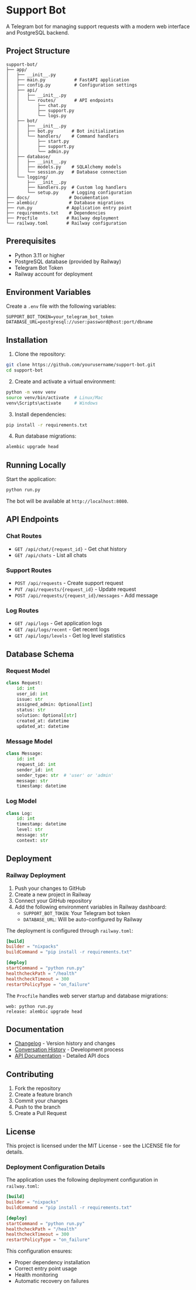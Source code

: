 # Support Bot

A Telegram bot for managing support requests with a modern web interface and PostgreSQL backend.

## Project Structure

```
support-bot/
├── app/
│   ├── __init__.py
│   ├── main.py           # FastAPI application
│   ├── config.py         # Configuration settings
│   ├── api/
│   │   ├── __init__.py
│   │   └── routes/       # API endpoints
│   │       ├── chat.py
│   │       ├── support.py
│   │       └── logs.py
│   ├── bot/
│   │   ├── __init__.py
│   │   ├── bot.py       # Bot initialization
│   │   └── handlers/    # Command handlers
│   │       ├── start.py
│   │       ├── support.py
│   │       └── admin.py
│   ├── database/
│   │   ├── __init__.py
│   │   ├── models.py    # SQLAlchemy models
│   │   └── session.py   # Database connection
│   └── logging/
│       ├── __init__.py
│       ├── handlers.py  # Custom log handlers
│       └── setup.py     # Logging configuration
├── docs/               # Documentation
├── alembic/            # Database migrations
├── run.py             # Application entry point
├── requirements.txt    # Dependencies
├── Procfile           # Railway deployment
└── railway.toml       # Railway configuration
```

## Prerequisites

- Python 3.11 or higher
- PostgreSQL database (provided by Railway)
- Telegram Bot Token
- Railway account for deployment

## Environment Variables

Create a `.env` file with the following variables:

```env
SUPPORT_BOT_TOKEN=your_telegram_bot_token
DATABASE_URL=postgresql://user:password@host:port/dbname
```

## Installation

1. Clone the repository:
```bash
git clone https://github.com/yourusername/support-bot.git
cd support-bot
```

2. Create and activate a virtual environment:
```bash
python -m venv venv
source venv/bin/activate  # Linux/Mac
venv\Scripts\activate     # Windows
```

3. Install dependencies:
```bash
pip install -r requirements.txt
```

4. Run database migrations:
```bash
alembic upgrade head
```

## Running Locally

Start the application:
```bash
python run.py
```

The bot will be available at `http://localhost:8080`.

## API Endpoints

### Chat Routes
- `GET /api/chat/{request_id}` - Get chat history
- `GET /api/chats` - List all chats

### Support Routes
- `POST /api/requests` - Create support request
- `PUT /api/requests/{request_id}` - Update request
- `POST /api/requests/{request_id}/messages` - Add message

### Log Routes
- `GET /api/logs` - Get application logs
- `GET /api/logs/recent` - Get recent logs
- `GET /api/logs/levels` - Get log level statistics

## Database Schema

### Request Model
```python
class Request:
    id: int
    user_id: int
    issue: str
    assigned_admin: Optional[int]
    status: str
    solution: Optional[str]
    created_at: datetime
    updated_at: datetime
```

### Message Model
```python
class Message:
    id: int
    request_id: int
    sender_id: int
    sender_type: str  # 'user' or 'admin'
    message: str
    timestamp: datetime
```

### Log Model
```python
class Log:
    id: int
    timestamp: datetime
    level: str
    message: str
    context: str
```

## Deployment

### Railway Deployment

1. Push your changes to GitHub
2. Create a new project in Railway
3. Connect your GitHub repository
4. Add the following environment variables in Railway dashboard:
   - `SUPPORT_BOT_TOKEN`: Your Telegram bot token
   - `DATABASE_URL`: Will be auto-configured by Railway

The deployment is configured through `railway.toml`:
```toml
[build]
builder = "nixpacks"
buildCommand = "pip install -r requirements.txt"

[deploy]
startCommand = "python run.py"
healthcheckPath = "/health"
healthcheckTimeout = 300
restartPolicyType = "on_failure"
```

The `Procfile` handles web server startup and database migrations:
```
web: python run.py
release: alembic upgrade head
```

## Documentation

- [Changelog](CHANGELOG.md) - Version history and changes
- [Conversation History](CONVERSATION_HISTORY.md) - Development process
- [API Documentation](https://github.com/yourusername/support-bot/wiki) - Detailed API docs

## Contributing

1. Fork the repository
2. Create a feature branch
3. Commit your changes
4. Push to the branch
5. Create a Pull Request

## License

This project is licensed under the MIT License - see the LICENSE file for details.

### Deployment Configuration Details

The application uses the following deployment configuration in `railway.toml`:
```toml
[build]
builder = "nixpacks"
buildCommand = "pip install -r requirements.txt"

[deploy]
startCommand = "python run.py"
healthcheckPath = "/health"
healthcheckTimeout = 300
restartPolicyType = "on_failure"
```

This configuration ensures:
- Proper dependency installation
- Correct entry point usage
- Health monitoring
- Automatic recovery on failures 